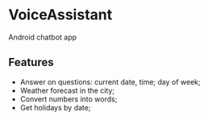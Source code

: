 # VoiceAssistant
Android chatbot app

## Features
* Answer on questions: current date, time; day of week;
* Weather forecast in the city;
* Convert numbers into words;
* Get holidays by date;
